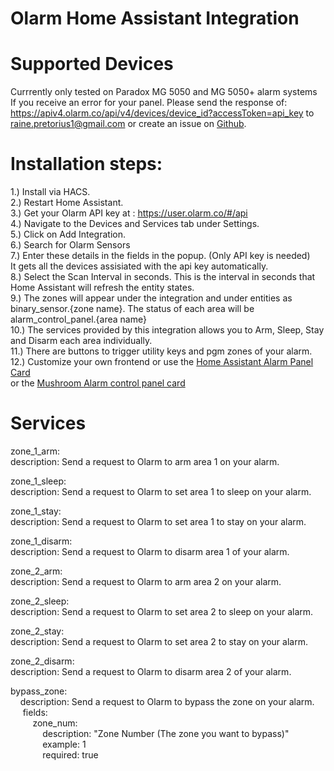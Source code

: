 # Olarm Home Assistant Integration
# Supported Devices
Currrently only tested on Paradox MG 5050 and MG 5050+ alarm systems</br>
If you receive an error for your panel. Please send the response of:
https://apiv4.olarm.co/api/v4/devices/device_id?accessToken=api_key to raine.pretorius1@gmail.com or create an issue on <a href="https://github.com/rainepretorius/olarm-ha-integration/issues">Github</a>.</br>
# Installation steps:<br />
1.) Install via HACS.<br />
2.) Restart Home Assistant.<br />
3.) Get your Olarm API key at : https://user.olarm.co/#/api<br />
4.) Navigate to the Devices and Services tab under Settings.<br />
5.) Click on Add Integration.<br />
6.) Search for Olarm Sensors<br />
7.) Enter these details in the fields in the popup. (Only API key is needed)<br />
It gets all the devices assisiated with the api key automatically.<br />
8.) Select the Scan Interval in seconds. This is the interval in seconds that Home Assistant will refresh the entity states.<br />
9.) The zones will appear under the integration and under entities as binary_sensor.{zone name}. The status of each area will be alarm_control_panel.{area name}</br>
10.) The services provided by this integration allows you to Arm, Sleep, Stay and Disarm each area individually.<br />
11.) There are buttons to trigger utility keys and pgm zones of your alarm.
12.) Customize your own frontend or use the <a href="https://www.home-assistant.io/dashboards/alarm-panel/">Home Assistant Alarm Panel Card</a><br /> or the <a href="https://github.com/piitaya/lovelace-mushroom/blob/main/docs/cards/alarm-control-panel.md"> Mushroom Alarm control panel card</a>
<br />
# Services</br>
zone_1_arm:</br>
  description: Send a request to Olarm to arm area 1 on your alarm.</br>

zone_1_sleep:</br>
  description: Send a request to Olarm to set area 1 to sleep on your alarm.</br>

zone_1_stay:</br>
  description: Send a request to Olarm to set area 1 to stay on your alarm.</br>

zone_1_disarm:</br>
  description: Send a request to Olarm to disarm area 1 of your alarm.</br>

zone_2_arm:</br>
  description: Send a request to Olarm to arm area 2 on your alarm.</br>

zone_2_sleep:</br>
  description: Send a request to Olarm to set area 2 to sleep on your alarm.</br>

zone_2_stay:</br>
  description: Send a request to Olarm to set area 2 to stay on your alarm.</br>

zone_2_disarm:</br>
  description: Send a request to Olarm to disarm area 2 of your alarm.</br>

bypass_zone:</br>
&nbsp;&nbsp;&nbsp;&nbsp;description: Send a request to Olarm to bypass the zone on your alarm.</br>
&nbsp;&nbsp;&nbsp;&nbsp;&nbsp;fields:</br>
&nbsp;&nbsp;&nbsp;&nbsp;&nbsp;&nbsp;&nbsp;&nbsp;&nbsp;zone_num:</br>
&nbsp;&nbsp;&nbsp;&nbsp;&nbsp;&nbsp;&nbsp;&nbsp;&nbsp;&nbsp;&nbsp;&nbsp;&nbsp;description: "Zone Number (The zone you want to bypass)"</br>
&nbsp;&nbsp;&nbsp;&nbsp;&nbsp;&nbsp;&nbsp;&nbsp;&nbsp;&nbsp;&nbsp;&nbsp;&nbsp;example: 1</br>
&nbsp;&nbsp;&nbsp;&nbsp;&nbsp;&nbsp;&nbsp;&nbsp;&nbsp;&nbsp;&nbsp;&nbsp;&nbsp;required: true</br>
